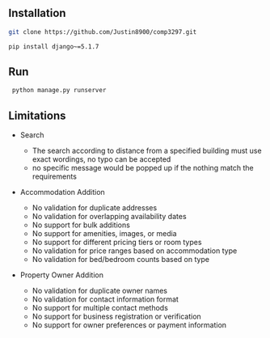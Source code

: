 ## Installation 
```bash
git clone https://github.com/Justin8900/comp3297.git
```

```bash
pip install django~=5.1.7
```

## Run
```bash
 python manage.py runserver
```

## Limitations
- Search
    - The search according to distance from a specified building must use exact wordings, no typo can be accepted
    - no specific message would be popped up if the nothing match the requirements

- Accommodation Addition
    - No validation for duplicate addresses
    - No validation for overlapping availability dates
    - No support for bulk additions
    - No support for amenities, images, or media
    - No support for different pricing tiers or room types
    - No validation for price ranges based on accommodation type
    - No validation for bed/bedroom counts based on type

- Property Owner Addition
    - No validation for duplicate owner names
    - No validation for contact information format
    - No support for multiple contact methods
    - No support for business registration or verification
    - No support for owner preferences or payment information